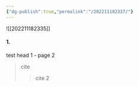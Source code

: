 ```yaml
---
{"dg-publish":true,"permalink":"/202211182337/"}
---
```



![[202211182335]]

#### 1.
test head 1 - page 2

> cite
> > cite 2


